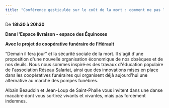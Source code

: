 ```yaml
---
title: "Conférence gesticulée sur le coût de la mort : comment ne pas laisser ses vieux os au capitalisme ?"
---
```

De **18h30 à 20h30**

__Dans l'Espace livraison - espace des Équinoxes__

__Avec le projet de coopérative funéraire de l’Hérault__

“Demain il fera jour” et la sécurité sociale de la mort. Il s'agit d'une proposition d'une nouvelle organisation économique de nos obsèques et de nos deuils. Nous nous sommes inspiré·es des travaux d'éducation populaire de l'association Réseau Salariat, ainsi que des innovations mises en place dans les coopératives funéraires qui organisent déjà aujourd'hui une alternative au marché des pompes funèbres. 

Albain Beaudoin et Jean-Loup de Saint-Phalle vous invitent dans une danse macabre dont vous sortirez vivants et vivantes, mais pas forcément indemnes.